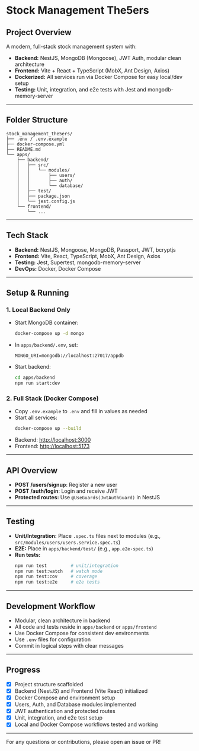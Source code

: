 # Stock Management The5ers

## Project Overview

A modern, full-stack stock management system with:

- **Backend:** NestJS, MongoDB (Mongoose), JWT Auth, modular clean architecture
- **Frontend:** Vite + React + TypeScript (MobX, Ant Design, Axios)
- **Dockerized:** All services run via Docker Compose for easy local/dev setup
- **Testing:** Unit, integration, and e2e tests with Jest and mongodb-memory-server

---

## Folder Structure

```
stock_management_the5ers/
├── .env / .env.example
├── docker-compose.yml
├── README.md
└── apps/
    ├── backend/
    │   ├── src/
    │   │   └── modules/
    │   │       ├── users/
    │   │       ├── auth/
    │   │       └── database/
    │   ├── test/
    │   ├── package.json
    │   └── jest.config.js
    └── frontend/
        └── ...
```

---

## Tech Stack

- **Backend:** NestJS, Mongoose, MongoDB, Passport, JWT, bcryptjs
- **Frontend:** Vite, React, TypeScript, MobX, Ant Design, Axios
- **Testing:** Jest, Supertest, mongodb-memory-server
- **DevOps:** Docker, Docker Compose

---

## Setup & Running

### 1. **Local Backend Only**

- Start MongoDB container:
  ```sh
  docker-compose up -d mongo
  ```
- In `apps/backend/.env`, set:
  ```
  MONGO_URI=mongodb://localhost:27017/appdb
  ```
- Start backend:
  ```sh
  cd apps/backend
  npm run start:dev
  ```

### 2. **Full Stack (Docker Compose)**

- Copy `.env.example` to `.env` and fill in values as needed
- Start all services:
  ```sh
  docker-compose up --build
  ```
- Backend: [http://localhost:3000](http://localhost:3000)
- Frontend: [http://localhost:5173](http://localhost:5173)

---

## API Overview

- **POST /users/signup**: Register a new user
- **POST /auth/login**: Login and receive JWT
- **Protected routes:** Use `@UseGuards(JwtAuthGuard)` in NestJS

---

## Testing

- **Unit/Integration:** Place `.spec.ts` files next to modules (e.g., `src/modules/users/users.service.spec.ts`)
- **E2E:** Place in `apps/backend/test/` (e.g., `app.e2e-spec.ts`)
- **Run tests:**
  ```sh
  npm run test         # unit/integration
  npm run test:watch   # watch mode
  npm run test:cov     # coverage
  npm run test:e2e     # e2e tests
  ```

---

## Development Workflow

- Modular, clean architecture in backend
- All code and tests reside in `apps/backend` or `apps/frontend`
- Use Docker Compose for consistent dev environments
- Use `.env` files for configuration
- Commit in logical steps with clear messages

---

## Progress

- [x] Project structure scaffolded
- [x] Backend (NestJS) and Frontend (Vite React) initialized
- [x] Docker Compose and environment setup
- [x] Users, Auth, and Database modules implemented
- [x] JWT authentication and protected routes
- [x] Unit, integration, and e2e test setup
- [x] Local and Docker Compose workflows tested and working

---

For any questions or contributions, please open an issue or PR!
